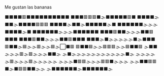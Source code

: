Me gustan las bananas

⬛⬛⬛⬛🟥⬛⬛⬛⬛⬛⬛⬛⬛⬛⬛
⬛⬛⬛🟥🟥🟥⬛🌫️⬛⬛⬛⬛⬛🟥⬛
⬛⬛⬛⬛🌫️⬛⬛🌫️⬛⬛⬛⬛🟥🟥🟥
⬛⬛⬛⬛🌫️⬛⬛🌫️⬛⬛⬛⬛⬛🌫️⬛
⬛⬛⬛⬛⬛⬛🌫️🌫️🌫️⬛⬛⬛⬛🌫️⬛
⬛⬛⬛⬛⬛⬛🌫️🌫️🌫️⬛⬛⬛⬛⬛⬛
⬛⬛⬛🟥⬛⬛🌫️🌫️🌫️⬛⬛🟥⬛⬛⬛
⬛⬛⬛🟥⬛⬛🌫️🌫️🌫️⬛⬛🟥⬛⬛⬛
⬛⬛⬛🌫️⬛🌫️🌫️🌫️🌫️🌫️⬛🌫️⬛⬛⬛
🟥⬛⬛🌫️🟦🌫️🌫️🟥🌫️🌫️🟦🌫️⬜⬛🟥
🟥⬛⬛🟦🌫️🌫️🟥🟥🟥🌫️🌫️🟦⬛⬛🟥
🌫️⬛⬛🌫️🌫️🌫️🟥🌫️🟥🌫️🌫️🌫️⬛⬛🌫️
🌫️⬛🌫️🌫️🌫️🌫️🌫️🌫️🌫️🌫️🌫️🌫️🌫️⬛🌫️
🌫️🌫️🌫️🌫️🌫️🟥🌫️🌫️🌫️🟥🌫️🌫️🌫️🌫️🌫️
🌫️🌫️🌫️⬛🟥🟥🌫️🌫️🌫️🟥🟥⬛🌫️🌫️🌫️
🌫️🌫️⬛⬛🟥🟥⬛🌫️⬛🟥🟥⬛⬛🌫️🌫️
🌫️⬛⬛⬛⬛⬛⬛🌫️⬛⬛⬛⬛⬛⬛🌫️